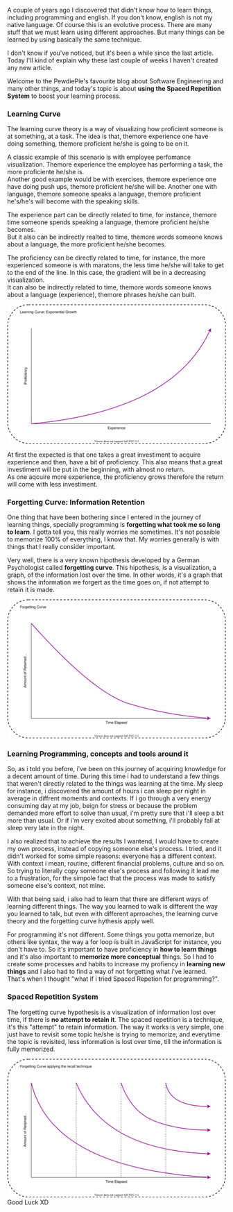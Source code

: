 <div style="text-align: left;">
    <p>
        A couple of years ago I discovered that didn't know how
        to learn things, including programming and english. If you don't know,
        english is not my native language. Of course this is an evolutive process.
        There are many stuff that we must learn using different approaches.
        But many things can be learned by using basically the same
        technique.
    </p>
    <p>
        I don't know if you've noticed, but it's been a while since the last article. Today
        I'll kind of explain why these last couple of weeks
        I haven't created any new article.
    </p>
    <p>
        Welcome to the PewdiePie's favourite blog about Software Engineering and
        many other things, and today's topic is about <b>using the Spaced Repetition System</b>
        to boost your learning process.
    </p>
    <h3>Learning Curve</h3>
    <p>
        The learning curve theory is a way of visualizing how proficient
        someone is at something, at a task. The idea is that, themore
        experience one have doing something, themore proficient he/she
        is going to be on it.
    </p>
    <p>
        A classic example of this scenario is with employee perfomance
        visualization. Themore experience the employee has performing
        a task, the more proficiente he/she is.
        <br>
        Another good example would be with exercises, themore experience
        one have doing push ups, themore proficient he/she will be.
        Another one with language, themore someone speaks a language,
        themore proficient he's/he's will become with the speaking skills.
    </p>
    <p>
        The experience part can be directly related to time,
        for instance, themore time someone spends speaking a language, themore
        proficient he/she becomes.
        <br>
        But it also can be indirectly realted to time, themore words someone
        knows about a language, the more proficient he/she becomes.
    </p>
    <p>
        The proficiency can be directly related to time, for instance,
        the more experienced someone is with maratons, the less time
        he/she will take to get to the end of the line. In this case, the gradient
        will be in a decreasing visualization.
        <br>
        It can also be indirectly related to time, themore words someone knows about
        a language (experience), themore phrases he/she can built. 
    </p>
    <img class="post-img" src="images/srs/learning-curve.svg" alt="">
    <p>
        At first the expected is that one takes a great investiment to acquire
        experience and then, have a bit of proficiency. This also means that
        a great investiment will be put in the beginning, with almost no return.
        <br>
        As one aqcuire more experience, the proficiency grows therefore the
        return will come with less investiment. 
    </p>
    <h3>Forgetting Curve: Information Retention</h3>
    <p>
        One thing that have been bothering since I entered in the journey of
        learning things, specially programming is <b>forgetting what took me so long to learn</b>.
        I gotta tell you, this really worries me sometimes. It's not possible to
        memorize 100% of everything, I know that. My worries generally is with
        things that I really consider important.
    </p>
    <p>
        Very well, there is a very known hipothesis developed by a German Psychologist
        called <b>forgetting curve</b>. This hipothesis, is a visualization, a graph,
        of the information lost over the time. In other words, it's a graph that
        shows the information we forgert as the time goes on, if not attempt to retain
        it is made.
    </p>
    <img class="post-img" src="images/srs/forgetting-curve.svg" alt="">
    <h3>Learning Programming, concepts and tools around it</h3>
    <p>
        So, as i told you before, i've been on this journey of acquiring
        knowledge for a decent amount of time. During this time i had to
        understand a few things that weren't directly related to the things
        was learning at the time. My sleep for instance, i discovered
        the amount of hours i can sleep per night in average in diffrent moments
        and contexts. If i go through a very energy consuming day at my job,
        beign for stress or because the problem demanded more effort to solve than usual,
        i'm pretty sure that i'll sleep a bit more than usual. Or if i'm very
        excited about something, i'll probably fall at sleep very late in the
        night.
    </p>
    <p>
        I also realized that to achieve the results I wantend, I would
        have to create my own process, instead of copying someone else's
        process. I tried, and it didn't worked for some simple reasons:
        everyone has a different context. With context i mean, routine,
        different financial problems, culture and so on.
        So trying to literally copy someone else's process and following
        it lead me to a frustration, for the simpole fact that the process was made to
        satisfy someone else's context, not mine.
    </p>
    <p>
        With that being said, i also had to learn that there are different ways
        of learning different things. The way you learned to walk is different the
        way you learned to talk, but even with different aprroaches, the
        learning curve theory and the forgetting curve hythesis apply well. 
    </p>
    <p>
        For programming it's not
        different. Some things you gotta memorize, but others like
        syntax, the way a for loop is built in JavaScript for instance,
        you don't have to. So it's important to have proficiency in
        <b>how to learn things</b> and it's also important
        to <b>memorize more conceptual</b> things. So I had to create
        some processes and habits to increase my profiency in
        <b>learning new things</b> and I also had to find a way of
        not forgetting what i've learned. That's when I thought "what if i tried
        Spaced Repetion for programming?".
    </p>
    <h3>Spaced Repetition System</h3>
    <p>
        The forgetting curve hypothesis is a visualization of information
        lost over time, if there is <b>no attempt to retain it</b>. The
        spaced repetition is a technique, it's this "attempt" to retain information.
        The way it works is very simple, one just have to revisit some topic
        he/she is trying to memorize, and everytime the topic is revisited, less
        information is lost over time, till the information is fully memorized.
    </p>
    <img class="post-img" src="images/srs/spaced-repetition-technique.svg" alt="">
    Good Luck XD
</div>